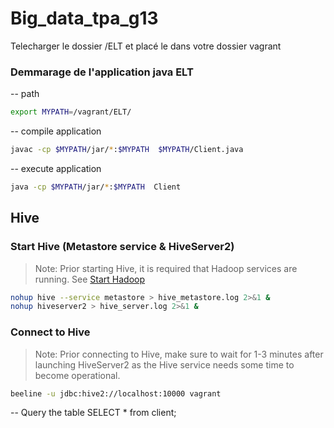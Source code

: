 # Big_data_tpa_g13
Telecharger le dossier /ELT et placé le dans votre dossier vagrant 

### Demmarage de l'application java ELT
-- path 
```bash
export MYPATH=/vagrant/ELT/
```
-- compile application 
```bash
javac -cp $MYPATH/jar/*:$MYPATH  $MYPATH/Client.java
```

-- execute application 
```bash
java -cp $MYPATH/jar/*:$MYPATH  Client
```


## Hive


### Start Hive (Metastore service & HiveServer2)

> Note: Prior starting Hive, it is required that Hadoop services are running.
> See [Start Hadoop](#start-hadoop-hdfs--yarn)

```bash
nohup hive --service metastore > hive_metastore.log 2>&1 &
nohup hiveserver2 > hive_server.log 2>&1 &
```

### Connect to Hive

> Note: Prior connecting to Hive, make sure to wait for 1-3 minutes after
> launching HiveServer2 as the Hive service needs some time to become operational.

```bash
beeline -u jdbc:hive2://localhost:10000 vagrant
```
-- Query the table
SELECT * from client;
